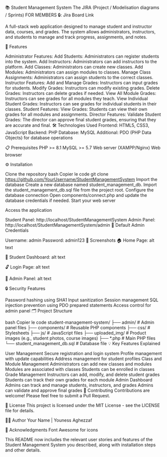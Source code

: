 📚 Student Management System
The JIRA (Project / Modelisation diagrams / Sprints) FOR MEMBERS 🔒: Jira Board Link

A full-stack web application designed to manage student and instructor data, courses, and grades. The system allows administrators, instructors, and students to manage and track progress, assignments, and notes.

🌟 Features

Administrator Features:
Add Students: Administrators can register students into the system.
Add Instructors: Administrators can add instructors to the platform.
Add Classes: Administrators can create new classes.
Add Modules: Administrators can assign modules to classes.
Manage Class Assignments: Administrators can assign students to the correct classes.
Instructor Features:
Add and Manage Grades: Instructors can input grades for students.
Modify Grades: Instructors can modify existing grades.
Delete Grades: Instructors can delete grades if needed.
View All Module Grades: Instructors can see grades for all modules they teach.
View Individual Student Grades: Instructors can see grades for individual students in their classes.
Student Features:
View Grades: Students can view their own grades for all modules and assignments.
Director Features:
Validate Student Grades: The director can approve final student grades, ensuring that they are accurate and final.
🛠️ Technologies Used
Frontend: HTML5, CSS3, JavaScript
Backend: PHP
Database: MySQL
Additional: PDO (PHP Data Objects) for database operations

📋 Prerequisites
PHP >= 8.1
MySQL >= 5.7
Web server (XAMPP/Nginx)
Web browser

⚙️ Installation

Clone the repository
bash
Copier le code
git clone https://github.com/YourUsername/StudentManagementSystem
Import the database
Create a new database named student_management_db.
Import the student_management_db.sql file from the project root.
Configure the database connection
Open components/connect.php and update the database credentials if needed.
Start your web server

Access the application

Student Panel: http://localhost/StudentManagementSystem
Admin Panel: http://localhost/StudentManagementSystem/admin
👤 Default Admin Credentials

Username: admin
Password: admin123
📱 Screenshots
🏠 Home Page:
alt text

📜 Student Dashboard:
alt text

🔓 Login Page:
alt text

📔 Admin Panel:
alt text

🔒 Security Features

Password hashing using SHA1
Input sanitization
Session management
SQL injection prevention using PDO prepared statements
Access control for admin panel
🗂️ Project Structure

bash
Copier le code
student-management-system/
├── admin/                   # Admin panel files
├── components/              # Reusable PHP components
├── css/                     # Stylesheets
├── js/                      # JavaScript files
├── uploaded_img/            # Product images (e.g., student photos, course images)
├── *.php                    # Main PHP files
└── student_management_db.sql # Database file
💡 Key Features Explained

User Management
Secure registration and login system
Profile management with update capabilities
Address management for student profiles
Class and Module Management
Administrators can add new classes and modules
Modules are associated with classes
Students can be enrolled in classes
Grade Management
Instructors can add, modify, and delete student grades
Students can track their own grades for each module
Admin Dashboard
Admins can track and manage students, instructors, and grades
Admins can validate and approve final grades
🤝 Contributing
Contributions are welcome! Please feel free to submit a Pull Request.

📄 License
This project is licensed under the MIT License - see the LICENSE file for details.

👨‍💻 Author
Your Name | Youness Aghezzaf

🙏 Acknowledgments
Font Awesome for icons

This README now includes the relevant user stories and features of the Student Management System you described, along with installation steps and other details.

